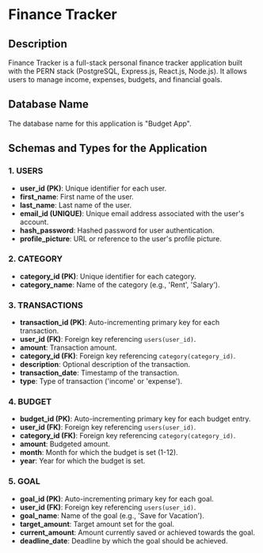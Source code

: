 # Finance Tracker

## Description

Finance Tracker is a full-stack personal finance tracker application built with the PERN stack (PostgreSQL, Express.js, React.js, Node.js). It allows users to manage income, expenses, budgets, and financial goals.

## Database Name

The database name for this application is "Budget App".

## Schemas and Types for the Application

### 1. USERS

- **user_id (PK)**: Unique identifier for each user.
- **first_name**: First name of the user.
- **last_name**: Last name of the user.
- **email_id (UNIQUE)**: Unique email address associated with the user's account.
- **hash_password**: Hashed password for user authentication.
- **profile_picture**: URL or reference to the user's profile picture.

### 2. CATEGORY

- **category_id (PK)**: Unique identifier for each category.
- **category_name**: Name of the category (e.g., 'Rent', 'Salary').

### 3. TRANSACTIONS

- **transaction_id (PK)**: Auto-incrementing primary key for each transaction.
- **user_id (FK)**: Foreign key referencing `users(user_id)`.
- **amount**: Transaction amount.
- **category_id (FK)**: Foreign key referencing `category(category_id)`.
- **description**: Optional description of the transaction.
- **transaction_date**: Timestamp of the transaction.
- **type**: Type of transaction ('income' or 'expense').

### 4. BUDGET

- **budget_id (PK)**: Auto-incrementing primary key for each budget entry.
- **user_id (FK)**: Foreign key referencing `users(user_id)`.
- **category_id (FK)**: Foreign key referencing `category(category_id)`.
- **amount**: Budgeted amount.
- **month**: Month for which the budget is set (1-12).
- **year**: Year for which the budget is set.

### 5. GOAL

- **goal_id (PK)**: Auto-incrementing primary key for each goal.
- **user_id (FK)**: Foreign key referencing `users(user_id)`.
- **goal_name**: Name of the goal (e.g., 'Save for Vacation').
- **target_amount**: Target amount set for the goal.
- **current_amount**: Amount currently saved or achieved towards the goal.
- **deadline_date**: Deadline by which the goal should be achieved.
